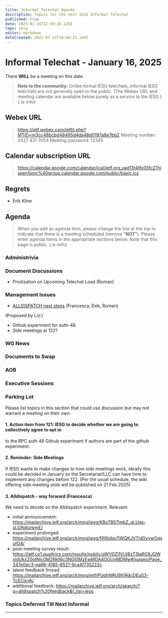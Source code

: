 ```yaml
---
title: Informal Telechat Agenda
description: Topics for the next IESG Informal Telechat
published: true
date: 2025-01-16T12:59:18.128Z
tags: iesg
editor: markdown
dateCreated: 2022-07-23T19:46:23.149Z
---
```


# Informal Telechat - January 16, 2025

There **WILL** be a meeting on this date.

> **Note to the community:** Unlike formal IESG telechats, informal IESG telechats are not generally open to the public. (The Webex URL and meeting calendar are available below purely as a service to the IESG.)
{.is-info}

## Webex URL

> https://ietf.webex.com/ietf/j.php?MTID=m3cc48bcbd48465d4da48d0197a6e7bb2
Meeting number: 2427 431 7054
Meeting password: 12345 


## Calendar subscription URL

> https://calendar.google.com/calendar/ical/ietf.org_vad13t4tfg35fc27nispen5pnc%40group.calendar.google.com/public/basic.ics


## Regrets

* Erik Kline

## Agenda

> When you add an agenda item, please change the line at the top to indicate that there *is* a meeting scheduled (remove "**NOT**"). Please enter agenda items in the appropriate sections below.
Note that this page is public.
{.is-info}

### Administrivia



### Document Discussions

- Priotization on Upcoming Telechat Load (Roman)

### Management Issues

- [ALLDISPATCH next steps](https://docs.google.com/document/d/1t1wqZQqPQ8xMNJKcKRZR_clyf30yaRGXeV4a3pbCu1o/) (Francesca, Deb, Roman)

(Proposed by Liz:)

- Github experiment for auth-48
- Side meetings at 122?


### WG News 

### Documents to Swap 



### AOB

### Executive Sessions


### Parking Lot
Please list topics in this section that could use discussion but may not warrant a meeting on their own. 

#### 1. Action item from 121:  IESG to decide whether we are going to collectively agree to opt in 
   to the RPC auth 48 Github experiment if authors are part of the github experiment.
    
#### 2. Reminder: Side Meetings
If IESG wants to make changes to how side meetings work, ideally this could be decided in January so the Secretariat/LLC can have time to implement any changes before 122. (Per the usual schedule, the wiki offering side meeting slots will be published on 21 Feb 2025)

#### 3. Alldispatch - way forward (Francesca)

We need to decide on the Alldispatch experiment. Relevant:
- initial announcement: https://mailarchive.ietf.org/arch/msg/iesg/KBuTBDTmbZ_gLUqs-sLGRqbzwmE/
- experiment prolonged: https://mailarchive.ietf.org/arch/msg/iesg/f9Wobp7iWQKJVTjdGvvwOqxufG4/
- post-meeting survey result: https://ietf.co1.qualtrics.com/results/public/aWV0Zi1VUl8zT3laRG9JQWxidUkxZ0otNjc0M2NkNjc3NGI0MzEwMDA4OGUyMDMw#/pages/Page_347e0ec3-ea66-4185-8521-9ca4f735222c
- latest feedback thread: https://mailarchive.ietf.org/arch/msg/ietf/PUdhNRU9XjRdcDEuS3-TcEClxyA/
- additional feedback: https://mailarchive.ietf.org/arch/search/?q=alldispatch%20feedback&f_list=iesg

### Topics Deferred Till Next Informal 

-------


